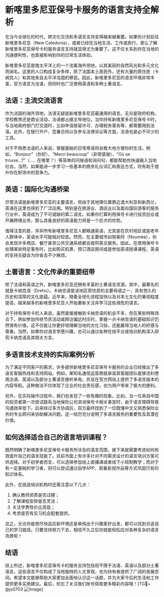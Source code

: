 # 新喀里多尼亚保号卡服务的语言支持全解析

在当今全球化的时代，跨文化交流和多语言支持变得越来越重要。如果你计划前往新喀里多尼亚（New Caledonia），或者已经在当地生活、工作或旅行，那么了解新喀里多尼亚保号卡的服务语言支持就显得尤为重要了。这不仅关系到你在当地的沟通便利性，也直接影响到你的日常生活体验。

新喀里多尼亚是南太平洋上的一个法属海外领地，以其美丽的自然风光和多元文化而闻名。这里的人口构成复杂多样，除了法国本土居民外，还有大量的原住民（卡纳克人）和其他来自太平洋岛国的移民。因此，新喀里多尼亚的语言环境非常丰富，官方语言为法语，但同时也广泛使用英语和多种土著语言。

## 法语：主流交流语言

作为法国的海外领地，法语无疑是新喀里多尼亚最通用的语言。无论是政府机构、学校教育还是商业活动，法语都占据主导地位。当你持有新喀里多尼亚保号卡时，与当地政府部门打交道时，比如申请居留许可、办理税务事务等，都需要用到法语。此外，在银行开户、签署合同以及参与法律诉讼等方面，法语也是必不可少的工具。

对于不熟悉法语的人来说，掌握基础的日常用语将会极大地方便你的生活。例如，“Bonjour”（你好）、“Merci beaucoup”（非常感谢）、“Où se trouve...?”（……在哪里？）等简单的问候语和询问句，都能帮助你快速融入当地社会。当然，如果能进一步学习一些基本的商务礼仪词汇和表达方式，将有助于提升你在职场中的竞争力。

## 英语：国际化沟通桥梁

尽管法语是新喀里多尼亚的主要语言，但由于其地理位置靠近澳大利亚和新西兰，英语在这里也得到了广泛应用。特别是在旅游业、酒店业以及面向国际游客的服务行业中，英语成为了不可或缺的第二语言。如果你打算利用保号卡进行投资创业或开展跨境业务，那么具备良好的英语能力将是一个巨大的优势。

值得注意的是，并非所有新喀里多尼亚人都精通英语，尤其是在农村地区或是老年人群体中，英语水平可能相对较低。然而，在主要城市如努美阿（Nouméa），你会发现许多商店、餐厅甚至公共交通系统都会提供英文服务。因此，在使用保号卡处理某些特定事务时，比如购买机票、预订酒店房间或是参加英语授课课程，英语的支持无疑会为你省去不少麻烦。

## 土著语言：文化传承的重要纽带

除了法语和英语之外，新喀里多尼亚还拥有丰富的土著语言资源。其中，最著名的就是卡纳克语（Drehu）。卡纳克语是该地区原住民的主要母语之一，具有悠久的历史和深厚的文化底蕴。近年来，随着全球化进程加快以及对本土文化的重视程度提高，越来越多的新喀里多尼亚人开始重新关注并学习这些濒危的语言。

对于持有保号卡的人来说，虽然直接接触到卡纳克语的机会不多，但在某些特殊场合下，例如参加传统节庆活动或拜访偏远村庄时，掌握一点卡纳克语的基础知识仍然很有价值。这不仅能让你更好地理解当地的文化习俗，还能赢得当地人的好感与尊重。当然，如果你对语言学感兴趣，也可以通过各种在线平台或培训机构深入研究卡纳克语及其相关方言。

## 多语言技术支持的实际案例分析

为了满足不同客户的需求，许多提供新喀里多尼亚保号卡服务的企业已经推出了多语言客服热线和支持网站。例如，某知名通信运营商就承诺其客服团队能够流利使用法语、英语以及部分土著语言接听来电，并且在官方网站上提供了多语言版本的内容导航。这种做法不仅体现了企业的社会责任感，也为用户带来了极大的便利。

另外，在实际操作过程中，我们也发现了一些有趣的现象。比如，当一位来自中国的投资者第一次尝试联系当地保险公司咨询保号卡相关事宜时，由于语言障碍导致沟通效率低下。后来经过多方协调后，双方最终找到了一位既懂中文又熟悉保险业务的专业顾问来协助解决问题。这一经历充分说明了多语言服务的重要性及其潜在价值。

## 如何选择适合自己的语言培训课程？

既然明确了新喀里多尼亚保号卡服务所涉及的语言范围，接下来就需要考虑如何有效提升自己的语言技能了。目前市面上有许多针对不同需求设计的语言培训方案可供选择。对于初学者而言，可以选择参加线上直播课或者线下小班制教学；而对于有一定基础的学习者，则可以尝试通过自学APP、观看影视作品等方式巩固已有的知识体系。

此外，在挑选培训机构时还需注意以下几点：
1. 确认教师资质是否过硬；
2. 了解课程安排是否灵活；
3. 关注学费性价比高低；
4. 考虑是否有实习机会配套提供。

总之，无论你是想尽快适应新环境还是单纯出于兴趣爱好出发，都可以找到合适自己的学习路径。只要坚持努力下去，相信不久之后你就能轻松应对各种复杂的语言场景啦！

## 结语

综上所述，新喀里多尼亚保号卡的服务支持包括但不限于法语、英语以及部分土著语言。这些语言不仅构成了当地独特的人文景观，也为持有者提供了广阔的发展空间。希望本文能够帮助大家更加全面地认识这一话题，并为大家今后的生活和工作提供更多实用建议。最后，别忘了关注我们账号获取更多精彩内容哦！[TG💪+ @jx0703 ![Image](https://github.com/user-attachments/assets/dbca1d08-cadb-493c-b0ec-ad6f7a83f270)]